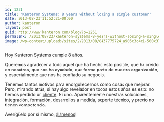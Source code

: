 ```yaml
---
id: 1251
title: 'Kanteron Systems: 8 years without losing a single customer'
date: 2013-08-23T11:52:21+00:00
author: kanteron
layout: post
guid: http://www.kanteron.com/blog/?p=1251
permalink: /2013/08/23/kanteron-systems-8-years-without-losing-a-single-customer/
image: /wp-content/uploads/sites/2/2013/08/8437775724_a905c3c4c1-500x372.jpg
---
```

Hoy Kanteron Systems cumple 8 años.

Queremos agradecer a todo aquel que ha hecho esto posible, que ha creído en nosotros, que nos ha ayudado, que forma parte de nuestra organización, y especialmente que nos ha confiado su negocio.

Tenemos tantos motivos para enorgullecernos como cosas que mejorar. Pero, mirando atrás, si hay algo revelador en todos estos años es esto: no hemos perdido un <a title="Customers" href="http://www.kanteron.com/blog/es/reference-installations/" target="_blank">cliente</a>. Ni uno. Aparentemente nuestras soluciones, integración, formación, desarrollos a medida, soporte técnico, y precio no tienen competencia.    

Averígüelo por sí mismo, ¡<a title="Contact" href="http://www.kanteron.com/blog/es/contact/" target="_blank">llámenos</a>!